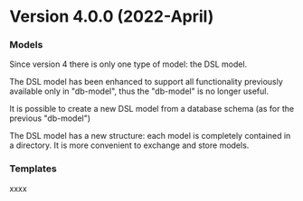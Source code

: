 # Version 4.0.0 (2022-April)

### Models

Since version 4 there is only one type of model: the DSL model.

The DSL model has been enhanced to support all functionality previously available only in "db-model", thus the "db-model" is no longer useful.

It is possible to create a new DSL model from a database schema (as for the previous "db-model")

The DSL model has a new structure: each model is completely contained in a directory. It is more convenient to exchange and store models.









### Templates

xxxx

